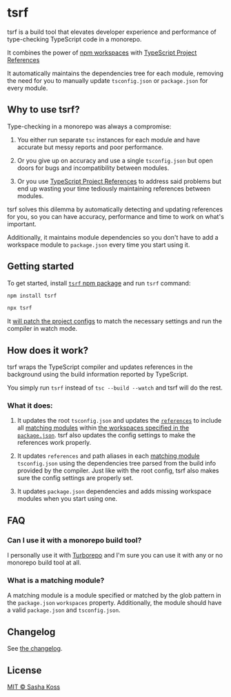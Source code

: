 # tsrf

tsrf is a build tool that elevates developer experience and performance of type-checking TypeScript code in a monorepo.

It combines the power of [npm workspaces](https://docs.npmjs.com/cli/using-npm/workspaces) with [TypeScript Project References](https://www.typescriptlang.org/docs/handbook/project-references.html)

It automatically maintains the dependencies tree for each module, removing the need for you to manually update `tsconfig.json` or `package.json` for every module.

## Why to use tsrf?

Type-checking in a monorepo was always a compromise:

1. You either run separate `tsc` instances for each module and have accurate but messy reports and poor performance.

2. Or you give up on accuracy and use a single `tsconfig.json` but open doors for bugs and incompatibility between modules.

3. Or you use [TypeScript Project References](https://www.typescriptlang.org/docs/handbook/project-references.html) to address said problems but end up wasting your time tediously maintaining references between modules.

tsrf solves this dilemma by automatically detecting and updating references for you, so you can have accuracy, performance and time to work on what's important.

Additionally, it maintains module dependencies so you don't have to add a workspace module to `package.json` every time you start using it.

## Getting started

To get started, install [`tsrf` npm package](https://www.npmjs.com/package/tsrf) and run `tsrf` command:

```bash
npm install tsrf

npx tsrf
```

It [will patch the project configs](#what-it-does) to match the necessary settings and run the compiler in watch mode.

## How does it work?

tsrf wraps the TypeScript compiler and updates references in the background using the build information reported by TypeScript.

You simply run `tsrf` instead of `tsc --build --watch` and tsrf will do the rest.

### What it does:

1. It updates the root `tsconfig.json` and updates the [`references`](https://www.typescriptlang.org/tsconfig#references) to include all [matching modules](#what-is-a-matching-module) within [the workspaces specified in the `package.json`](https://docs.npmjs.com/cli/using-npm/workspaces). tsrf also updates the config settings to make the references work properly.

2. It updates `references` and path aliases in each [matching module](#what-is-a-matching-module) `tsconfig.json` using the dependencies tree parsed from the build info provided by the compiler. Just like with the root config, tsrf also makes sure the config settings are properly set.

3. It updates `package.json` dependencies and adds missing workspace modules when you start using one.

## FAQ

### Can I use it with a monorepo build tool?

I personally use it with [Turborepo](https://turbo.build/repo) and I'm sure you can use it with any or no monorepo build tool at all.

### What is a matching module?

A matching module is a module specified or matched by the glob pattern in the `package.json` `workspaces` property. Additionally, the module should have a valid `package.json` and `tsconfig.json`.

## Changelog

See [the changelog](./CHANGELOG.md).

## License

[MIT © Sasha Koss](./LICENSE.md)
